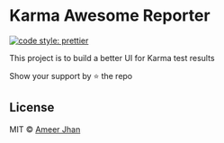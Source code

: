 # Karma Awesome Reporter

[![code style: prettier](https://img.shields.io/badge/code_style-prettier-ff69b4.svg?style=flat-square)](https://github.com/prettier/prettier)

This project is to build a better UI for Karma test results

Show your support by :star: the repo

## License

MIT © [Ameer Jhan](mailto:ameerjhanprof@gmail.com)
